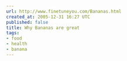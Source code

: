 ```yaml
---
url: http://www.finetuneyou.com/Bananas.html
created_at: 2005-12-31 16:27 UTC
published: false
title: Why Bananas are great
tags:
- food
- health
- banana
---
```



